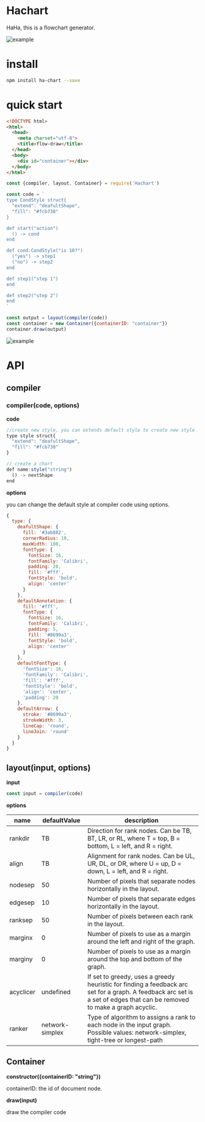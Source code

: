 # Hachart

HaHa, this is a flowchart generator.

![example](https://fuss10.elemecdn.com/7/5b/706949379f6696b335ca13c8da67epng.png)

# install

```bash
npm install ha-chart --save
```

# quick start

```html
<!DOCTYPE html>
<html>
  <head>
    <meta charset="utf-8">
    <title>flow-draw</title>
  </head>
  <body>
    <div id="container"></div>
  </body>
</html>
```

```js
const {compiler, layout, Container} = require('Hachart')

const code = `
type CondStyle struct{
  "extend": "deafultShape",
  "fill": "#fcb738"
}

def start("action")
  () -> cond
end

def cond:CondStyle("is 10?")
  ("yes") -> step1
  ("no") -> step2
end

def step1("step 1")
end

def step2("step 2")
end
`

const output = layout(compiler(code))
const container = new Container({containerID: "container"})
container.draw(output)
```
![example](https://fuss10.elemecdn.com/3/42/aad462d88525b6d46512110ffd3c0png.png)

# API

## compiler

### compiler(code, options)

**code**

```js
//create new style, you can extends default style to create new style
type style struct{
  "extend": "deafultShape",
  "fill": "#fcb738"
}

// create a chart
def name:style("string")
  () -> nextShape
end
```

**options**

you can change the default style at compiler code using options.
```js
{
  type: {
    deafultShape: {
      fill: '#3ab882',
      cornerRadius: 10,
      maxWidth: 180,
      fontType: {
        fontSize: 16,
        fontFamily: 'Calibri',
        padding: 20,
        fill: '#fff',
        fontStyle: 'bold',
        align: 'center'
      }
    },
    defaultAnnotation: {
      fill: '#fff',
      fontType: {
        fontSize: 16,
        fontFamily: 'Calibri',
        padding: 5,
        fill: '#8699a3',
        fontStyle: 'bold',
        align: 'center'
      }
    },
    defaultFontType: {
      'fontSize': 16,
      'fontFamily': 'Calibri',
      'fill': '#fff',
      'fontStyle': 'bold',
      'align': 'center',
      'padding': 20
    },
    defaultArrow: {
      stroke: '#8699a3',
      strokeWidth: 3,
      lineCap: 'round',
      lineJoin: 'round'
    }
  }
}
```

## layout(input, options)

**input**
```js
const input = compiler(code)
```
**options**

name | defaultValue | description
-----|---------------|------------
rankdir |	TB |	Direction for rank nodes. Can be TB, BT, LR, or RL, where T = top, B = bottom, L = left, and R = right.
align |	TB |	Alignment  for rank nodes. Can be UL, UR, DL, or DR, where U = up, D = down, L = left, and R = right.
nodesep |	50	| Number of pixels that separate nodes horizontally in the layout.
edgesep |	10	| Number of pixels that separate edges horizontally in the layout.
ranksep |	50	| Number of pixels between each rank in the layout.
marginx |	0	| Number of pixels to use as a margin around the left and right of the graph.
marginy |	0	| Number of pixels to use as a margin around the top and bottom of the graph.
acyclicer |	undefined |	If set to greedy, uses a greedy heuristic for finding a feedback arc set for a graph. A feedback arc set is a set of edges that can be removed to make a graph acyclic.
ranker |	network-simplex	| Type of algorithm to assigns a rank to each node in the input graph. Possible values: network-simplex, tight-tree or longest-path

## Container

**constructor({containerID: "string"})**

containerID: the id of document node.

**draw(input)**

draw the compiler code
